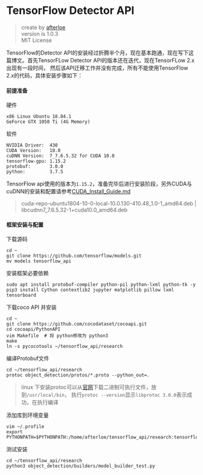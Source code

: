 TensorFlow Detector API
===

> create by [afterloe](605728727@qq.com)  
> version is 1.0.3  
> MIT License

TensorFlow的Detector API的安装经过折腾半个月，现在基本跑通，现在写下这篇博文。首先TensorFLow Detector API的版本还在迭代，现在TensorFLow 2.x出现有一段时间，
然后该API迁移工作并没有完成，所有不能使用TensorFlow 2.x的代码，具体安装步骤如下：

#### 前提准备
硬件
```
x86 Linux Ubuntu 18.04.1
GeForce GTX 1050 Ti (4G Memory)
```

软件
```
NVIDIA Driver:  430
CUDA Version:   10.0
cuDNN Version:  7_7.6.5.32 for CUDA 10.0
tensorflow-gpu: 1.15.2
protobuf:       3.0.0
python:         3.7.5
```

TensorFlow api使用的版本为`1.15.2`，准备完毕后进行安装阶段，另外CUDA与cuDNN的安装和配置请参考[CUDA_Install_Guide.md](./CUDA_Install_Guide.md)
> cuda-repo-ubuntu1804-10-0-local-10.0.130-410.48_1.0-1_amd64.deb | libcudnn7_7.6.5.32-1+cuda10.0_amd64.deb

#### 框架安装与配置
下载源码
```shell script
cd ~
git clone https://github.com/tensorflow/models.git
mv models tensorflow_api
```

安装框架必要依赖
```shell script
sudo apt install protobuf-compiler python-pil python-lxml python-tk -y
pip3 install Cython contextlib2 jupyter matplotlib pillow lxml tensorboard
```

下载coco API 并安装
```shell script
cd ~
git clone https://github.com/cocodataset/cocoapi.git
cd cocoapi/PythonAPI
vim Makefile  # 将 python修改为 python3
make
ln -s pycocotools ~/tensorflow_api/research
```

编译Protobuf文件
```commandline
cd ~/tensorflow_api/research
protoc object_detection/protos/*.proto --python_out=.
```
> linux 下安装protoc可以从[官网](https://github.com/protocolbuffers/protobuf)下载二进制可执行文件，放到`/usr/local/bin`，
> 执行`protoc --version`显示`libprotoc 3.0.0`表示成功，在执行编译

添加库到环境变量
```shell script
vim ~/.profile
export PYTHONPATH=$PYTHONPATH:/home/afterloe/tensorflow_api/research:tensorflow_api/research/slim
```

测试安装
```commandline
cd ~/tensorflow_api/research
python3 object_detection/builders/model_builder_test.py
```